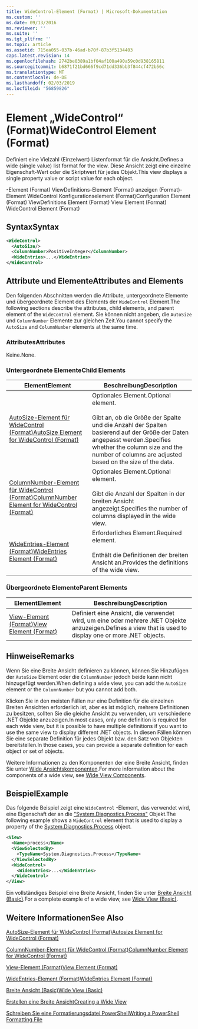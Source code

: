 ```yaml
---
title: WideControl-Element (Format) | Microsoft-Dokumentation
ms.custom: ''
ms.date: 09/13/2016
ms.reviewer: ''
ms.suite: ''
ms.tgt_pltfrm: ''
ms.topic: article
ms.assetid: 715ea055-037b-46ad-b70f-87b3f5134403
caps.latest.revision: 14
ms.openlocfilehash: 2742be0389a1bf04af100a490a59c0d938165811
ms.sourcegitcommit: b6871f21bd666f9cd71dd336bb3f844cf472b56c
ms.translationtype: MT
ms.contentlocale: de-DE
ms.lasthandoff: 02/03/2019
ms.locfileid: "56859826"
---
```

# <a name="widecontrol-element-format"></a><span data-ttu-id="e2641-102">Element „WideControl“ (Format)</span><span class="sxs-lookup"><span data-stu-id="e2641-102">WideControl Element (Format)</span></span>

<span data-ttu-id="e2641-103">Definiert eine Vielzahl (Einzelwert) Listenformat für die Ansicht.</span><span class="sxs-lookup"><span data-stu-id="e2641-103">Defines a wide (single value) list format for the view.</span></span> <span data-ttu-id="e2641-104">Diese Ansicht zeigt eine einzelne Eigenschaft-Wert oder die Skriptwert für jedes Objekt.</span><span class="sxs-lookup"><span data-stu-id="e2641-104">This view displays a single property value or script value for each object.</span></span>

<span data-ttu-id="e2641-105">-Element (Format) ViewDefinitions-Element (Format) anzeigen (Format)-Element WideControl Konfigurationselement (Format)</span><span class="sxs-lookup"><span data-stu-id="e2641-105">Configuration Element (Format) ViewDefinitions Element (Format) View Element (Format) WideControl Element (Format)</span></span>

## <a name="syntax"></a><span data-ttu-id="e2641-106">Syntax</span><span class="sxs-lookup"><span data-stu-id="e2641-106">Syntax</span></span>

```xml
<WideControl>
  <AutoSize/>
  <ColumnNumber>PositiveInteger</ColumnNumber>
  <WideEntries>...</WideEntries>
</WideControl>
```

## <a name="attributes-and-elements"></a><span data-ttu-id="e2641-107">Attribute und Elemente</span><span class="sxs-lookup"><span data-stu-id="e2641-107">Attributes and Elements</span></span>

<span data-ttu-id="e2641-108">Den folgenden Abschnitten werden die Attribute, untergeordnete Elemente und übergeordnete Element des Elements der `WideControl` Element.</span><span class="sxs-lookup"><span data-stu-id="e2641-108">The following sections describe the attributes, child elements, and parent element of the `WideControl` element.</span></span> <span data-ttu-id="e2641-109">Sie können nicht angeben, die `AutoSize` und `ColumnNumber` Elemente zur gleichen Zeit.</span><span class="sxs-lookup"><span data-stu-id="e2641-109">You cannot specify the `AutoSize` and `ColumnNumber` elements at the same time.</span></span>

### <a name="attributes"></a><span data-ttu-id="e2641-110">Attributes</span><span class="sxs-lookup"><span data-stu-id="e2641-110">Attributes</span></span>

<span data-ttu-id="e2641-111">Keine.</span><span class="sxs-lookup"><span data-stu-id="e2641-111">None.</span></span>

### <a name="child-elements"></a><span data-ttu-id="e2641-112">Untergeordnete Elemente</span><span class="sxs-lookup"><span data-stu-id="e2641-112">Child Elements</span></span>

|<span data-ttu-id="e2641-113">Element</span><span class="sxs-lookup"><span data-stu-id="e2641-113">Element</span></span>|<span data-ttu-id="e2641-114">Beschreibung</span><span class="sxs-lookup"><span data-stu-id="e2641-114">Description</span></span>|
|-------------|-----------------|
|[<span data-ttu-id="e2641-115">AutoSize-Element für WideControl (Format)</span><span class="sxs-lookup"><span data-stu-id="e2641-115">AutoSize Element for WideControl (Format)</span></span>](./autosize-element-for-widecontrol-format.md)|<span data-ttu-id="e2641-116">Optionales Element.</span><span class="sxs-lookup"><span data-stu-id="e2641-116">Optional element.</span></span><br /><br /> <span data-ttu-id="e2641-117">Gibt an, ob die Größe der Spalte und die Anzahl der Spalten basierend auf der Größe der Daten angepasst werden.</span><span class="sxs-lookup"><span data-stu-id="e2641-117">Specifies whether the column size and the number of columns are adjusted based on the size of the data.</span></span>|
|[<span data-ttu-id="e2641-118">ColumnNumber-Element für WideControl (Format)</span><span class="sxs-lookup"><span data-stu-id="e2641-118">ColumnNumber Element for WideControl (Format)</span></span>](./columnnumber-element-for-widecontrol-format.md)|<span data-ttu-id="e2641-119">Optionales Element.</span><span class="sxs-lookup"><span data-stu-id="e2641-119">Optional element.</span></span><br /><br /> <span data-ttu-id="e2641-120">Gibt die Anzahl der Spalten in der breiten Ansicht angezeigt.</span><span class="sxs-lookup"><span data-stu-id="e2641-120">Specifies the number of columns displayed in the wide view.</span></span>|
|[<span data-ttu-id="e2641-121">WideEntries-Element (Format)</span><span class="sxs-lookup"><span data-stu-id="e2641-121">WideEntries Element (Format)</span></span>](./wideentries-element-for-widecontrol-format.md)|<span data-ttu-id="e2641-122">Erforderliches Element.</span><span class="sxs-lookup"><span data-stu-id="e2641-122">Required element.</span></span><br /><br /> <span data-ttu-id="e2641-123">Enthält die Definitionen der breiten Ansicht an.</span><span class="sxs-lookup"><span data-stu-id="e2641-123">Provides the definitions of the wide view.</span></span>|

### <a name="parent-elements"></a><span data-ttu-id="e2641-124">Übergeordnete Elemente</span><span class="sxs-lookup"><span data-stu-id="e2641-124">Parent Elements</span></span>

|<span data-ttu-id="e2641-125">Element</span><span class="sxs-lookup"><span data-stu-id="e2641-125">Element</span></span>|<span data-ttu-id="e2641-126">Beschreibung</span><span class="sxs-lookup"><span data-stu-id="e2641-126">Description</span></span>|
|-------------|-----------------|
|[<span data-ttu-id="e2641-127">View-Element (Format)</span><span class="sxs-lookup"><span data-stu-id="e2641-127">View Element (Format)</span></span>](./view-element-format.md)|<span data-ttu-id="e2641-128">Definiert eine Ansicht, die verwendet wird, um eine oder mehrere .NET Objekte anzuzeigen.</span><span class="sxs-lookup"><span data-stu-id="e2641-128">Defines a view that is used to display one or more .NET objects.</span></span>|

## <a name="remarks"></a><span data-ttu-id="e2641-129">Hinweise</span><span class="sxs-lookup"><span data-stu-id="e2641-129">Remarks</span></span>

<span data-ttu-id="e2641-130">Wenn Sie eine Breite Ansicht definieren zu können, können Sie Hinzufügen der `AutoSize` Element oder die `ColumnNumber` jedoch beide kann nicht hinzugefügt werden.</span><span class="sxs-lookup"><span data-stu-id="e2641-130">When defining a wide view, you can add the `AutoSize` element or the `ColumnNumber` but you cannot add both.</span></span>

<span data-ttu-id="e2641-131">Klicken Sie in den meisten Fällen nur eine Definition für die einzelnen Breiten Ansichten erforderlich ist, aber es ist möglich, mehrere Definitionen zu besitzen, sollten Sie die gleiche Ansicht zu verwenden, um verschiedene .NET Objekte anzuzeigen.</span><span class="sxs-lookup"><span data-stu-id="e2641-131">In most cases, only one definition is required for each wide view, but it is possible to have multiple definitions if you want to use the same view to display different .NET objects.</span></span> <span data-ttu-id="e2641-132">In diesen Fällen können Sie eine separate Definition für jedes Objekt bzw. den Satz von Objekten bereitstellen.</span><span class="sxs-lookup"><span data-stu-id="e2641-132">In those cases, you can provide a separate definition for each object or set of objects.</span></span>

<span data-ttu-id="e2641-133">Weitere Informationen zu den Komponenten der eine Breite Ansicht, finden Sie unter [Wide Ansichtskomponenten](./creating-a-wide-view.md).</span><span class="sxs-lookup"><span data-stu-id="e2641-133">For more information about the components of a wide view, see [Wide View Components](./creating-a-wide-view.md).</span></span>

## <a name="example"></a><span data-ttu-id="e2641-134">Beispiel</span><span class="sxs-lookup"><span data-stu-id="e2641-134">Example</span></span>

<span data-ttu-id="e2641-135">Das folgende Beispiel zeigt eine `WideControl` -Element, das verwendet wird, eine Eigenschaft der an die ["System.Diagnostics.Process"](/dotnet/api/System.Diagnostics.Process) Objekt.</span><span class="sxs-lookup"><span data-stu-id="e2641-135">The following example shows a `WideControl` element that is used to display a property of the [System.Diagnostics.Process](/dotnet/api/System.Diagnostics.Process) object.</span></span>

```xml
<View>
  <Name>process</Name>
  <ViewSelectedBy>
    <TypeName>System.Diagnostics.Process</TypeName>
  </ViewSelectedBy>
  <WideControl>
    <WideEntries>...</WideEntries>
  </WideControl>
</View>
```

<span data-ttu-id="e2641-136">Ein vollständiges Beispiel eine Breite Ansicht, finden Sie unter [Breite Ansicht (Basic)](./wide-view-basic.md).</span><span class="sxs-lookup"><span data-stu-id="e2641-136">For a complete example of a wide view, see [Wide View (Basic)](./wide-view-basic.md).</span></span>

## <a name="see-also"></a><span data-ttu-id="e2641-137">Weitere Informationen</span><span class="sxs-lookup"><span data-stu-id="e2641-137">See Also</span></span>

[<span data-ttu-id="e2641-138">AutoSize-Element für WideControl (Format)</span><span class="sxs-lookup"><span data-stu-id="e2641-138">Autosize Element for WideControl (Format)</span></span>](./autosize-element-for-widecontrol-format.md)

[<span data-ttu-id="e2641-139">ColumnNumber-Element für WideControl (Format)</span><span class="sxs-lookup"><span data-stu-id="e2641-139">ColumnNumber Element for WideControl (Format)</span></span>](./columnnumber-element-for-widecontrol-format.md)

[<span data-ttu-id="e2641-140">View-Element (Format)</span><span class="sxs-lookup"><span data-stu-id="e2641-140">View Element (Format)</span></span>](./view-element-format.md)

[<span data-ttu-id="e2641-141">WideEntries-Element (Format)</span><span class="sxs-lookup"><span data-stu-id="e2641-141">WideEntries Element (Format)</span></span>](./wideentries-element-for-widecontrol-format.md)

[<span data-ttu-id="e2641-142">Breite Ansicht (Basic)</span><span class="sxs-lookup"><span data-stu-id="e2641-142">Wide View (Basic)</span></span>](./wide-view-basic.md)

[<span data-ttu-id="e2641-143">Erstellen eine Breite Ansicht</span><span class="sxs-lookup"><span data-stu-id="e2641-143">Creating a Wide View</span></span>](./creating-a-wide-view.md)

[<span data-ttu-id="e2641-144">Schreiben Sie eine Formatierungsdatei PowerShell</span><span class="sxs-lookup"><span data-stu-id="e2641-144">Writing a PowerShell Formatting File</span></span>](./writing-a-powershell-formatting-file.md)
